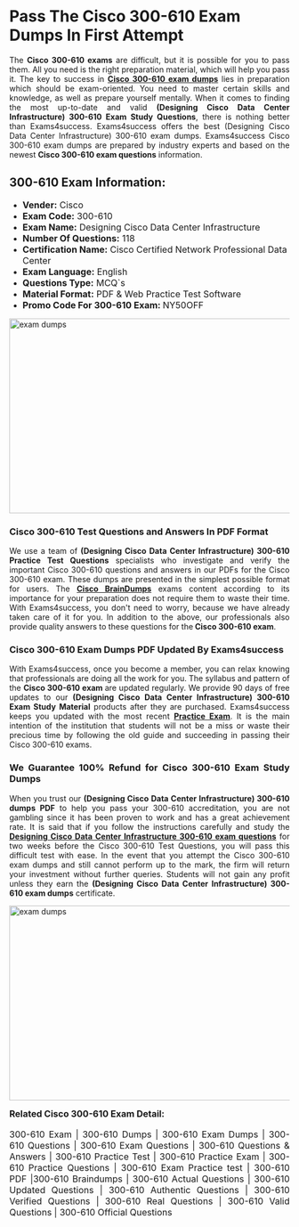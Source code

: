 <h1><strong><strong>Pass The Cisco 300-610 Exam Dumps In First Attempt</strong></strong></h1> <p style="text-align:justify">The <strong>Cisco 300-610 exams</strong> are difficult, but it is possible for you to pass them. All you need is the right preparation material, which will help you pass it. The key to success in <a href="https://www.exams4success.com/cisco/300-610-pdf-exam-dumps"><strong>Cisco 300-610 exam dumps</strong></a> lies in preparation which should be exam-oriented. You need to master certain skills and knowledge, as well as prepare yourself mentally. When it comes to finding the most up-to-date and valid <strong>(Designing Cisco Data Center Infrastructure) 300-610 Exam Study Questions</strong>, there is nothing better than Exams4success. Exams4success offers the best (Designing Cisco Data Center Infrastructure) 300-610 exam dumps. Exams4success Cisco 300-610 exam dumps are prepared by industry experts and based on the newest <strong>Cisco 300-610 exam questions</strong> information.</p> <h2><strong><strong>300-610 Exam Information:</strong></strong></h2> <ul> <li><span style="font-size:16px"><strong>Vender:</strong> Cisco</span></li> <li><span style="font-size:16px"><strong>Exam Code:</strong> 300-610</span></li> <li><span style="font-size:16px"><strong>Exam Name:</strong> Designing Cisco Data Center Infrastructure</span></li> <li><span style="font-size:16px"><strong>Number Of Questions:</strong> 118</span></li> <li><span style="font-size:16px"><strong>Certification Name:</strong> Cisco Certified Network Professional Data Center</span></li> <li><span style="font-size:16px"><strong>Exam Language:</strong> English</span></li> <li><span style="font-size:16px"><strong>Questions Type:</strong> MCQ`s</span></li> <li><span style="font-size:16px"><strong>Material Format:</strong> PDF & Web Practice Test Software</span></li> <li><span style="font-size:16px"><strong>Promo Code For 300-610 Exam: </strong>NY50OFF</span></li> </ul> <p><a href="https://www.exams4success.com/cisco/300-610-pdf-exam-dumps" rel="no-follow"><img alt="exam dumps" src="https://www.certcollections.com/uploads/content/infrist1.png" style="height:350px; width:750px" /></a></p> <h3><strong>Cisco 300-610 Test Questions and Answers In PDF Format</strong></h3> <p style="text-align:justify">We use a team of <strong>(Designing Cisco Data Center Infrastructure) 300-610 Practice Test Questions</strong> specialists who investigate and verify the important Cisco 300-610 questions and answers in our PDFs for the Cisco 300-610 exam. These dumps are presented in the simplest possible format for users. The <a href="https://www.exams4success.com/cisco-exam-dumps"><strong>Cisco BrainDumps</strong></a> exams content according to its importance for your preparation does not require them to waste their time. With Exams4success, you don't need to worry, because we have already taken care of it for you. In addition to the above, our professionals also provide quality answers to these questions for the<strong> Cisco 300-610 exam</strong>.</p> <h3><strong> Cisco 300-610 Exam Dumps PDF Updated By Exams4success</strong></h3> <p style="text-align:justify">With Exams4success, once you become a member, you can relax knowing that professionals are doing all the work for you. The syllabus and pattern of the <strong>Cisco 300-610 exam </strong>are updated regularly. We provide 90 days of free updates to our <strong>(Designing Cisco Data Center Infrastructure) 300-610 Exam Study Material</strong> products after they are purchased. Exams4success keeps you updated with the most recent <a href="https://www.exams4success.com/"><strong>Practice Exam</strong></a>. It is the main intention of the institution that students will not be a miss or waste their precious time by following the old guide and succeeding in passing their Cisco 300-610 exams.</p> <h3 style="text-align:justify"><strong>We Guarantee 100% Refund for Cisco 300-610 Exam Study Dumps</strong></h3> <p style="text-align:justify">When you trust our <strong>(Designing Cisco Data Center Infrastructure) 300-610 dumps PDF</strong> to help you pass your 300-610 accreditation, you are not gambling since it has been proven to work and has a great achievement rate. It is said that if you follow the instructions carefully and study the <a href="https://www.exams4success.com/cisco/300-610-pdf-exam-dumps"><strong>Designing Cisco Data Center Infrastructure 300-610 exam questions</strong></a> for two weeks before the Cisco 300-610 Test Questions, you will pass this difficult test with ease. In the event that you attempt the Cisco 300-610 exam dumps and still cannot perform up to the mark, the firm will return your investment without further queries. Students will not gain any profit unless they earn the <strong>(Designing Cisco Data Center Infrastructure) 300-610 exam dumps</strong> certificate.</p> <p style="text-align:justify"><a href="https://www.exams4success.com/cisco/300-610-pdf-exam-dumps" rel="no-follow"><img alt="exam dumps" src="https://www.certcollections.com/uploads/content/free_demo1.png" style="height:350px; width:750px" /></a></p> <p style="text-align:justify"><span style="font-size:16px"><strong>Related Cisco 300-610 Exam Detail:</strong></span><br /> <br /> <span style="font-size:16px">300-610 Exam | 300-610 Dumps | 300-610 Exam Dumps | 300-610 Questions | 300-610 Exam Questions | 300-610 Questions & Answers | 300-610 Practice Test | 300-610 Practice Exam | 300-610 Practice Questions | 300-610 Exam Practice test | 300-610 PDF |300-610 Braindumps | 300-610 Actual Questions | 300-610 Updated Questions | 300-610 Authentic Questions | 300-610 Verified Questions | 300-610 Real Questions | 300-610 Valid Questions | 300-610 Official Questions</span></p>
